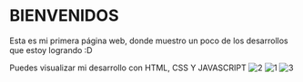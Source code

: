#    BIENVENIDOS
Esta es mi primera página web, donde muestro un poco de los desarrollos que estoy logrando  :D

Puedes visualizar  mi desarrollo con HTML, CSS Y JAVASCRIPT
![2](https://user-images.githubusercontent.com/119751220/205453654-3f3b150c-91c5-4260-9d5a-011af1b861ad.png)
![1](https://user-images.githubusercontent.com/119751220/205453661-6d8f686b-ddc9-4c24-ab3a-28ed17e423bc.png)
![3](https://user-images.githubusercontent.com/119751220/205453663-cb381107-c493-462b-8814-a1aaf9ed33f7.png)
